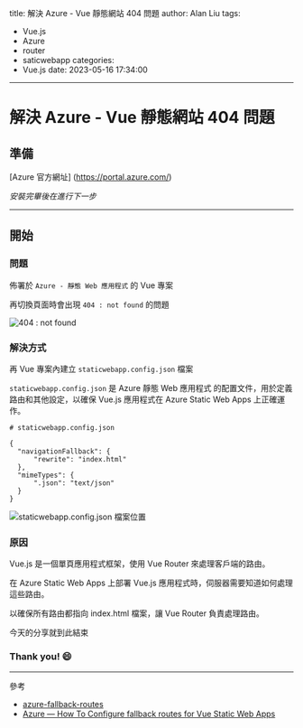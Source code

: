 title: 解決 Azure - Vue 靜態網站 404 問題
author: Alan Liu
tags:
  - Vue.js
  - Azure
  - router
  - saticwebapp
categories:
  - Vue.js
date: 2023-05-16 17:34:00
---
# 解決 Azure - Vue 靜態網站 404 問題

## 準備

[Azure 官方網址] (https://portal.azure.com/)

*安裝完畢後在進行下一步*

---

## 開始

### 問題

佈署於 `Azure - 靜態 Web 應用程式` 的 Vue 專案

再切換頁面時會出現 `404 : not found` 的問題

![404 : not found](1684226521857.jpg)


### 解決方式

再 Vue 專案內建立 `staticwebapp.config.json` 檔案

`staticwebapp.config.json` 是 Azure 靜態 Web 應用程式 的配置文件，用於定義路由和其他設定，以確保 Vue.js 應用程式在 Azure Static Web Apps 上正確運作。

```CMD=
# staticwebapp.config.json

{
  "navigationFallback": {
      "rewrite": "index.html"
  },
  "mimeTypes": {
      ".json": "text/json"
  }
}
```

![staticwebapp.config.json 檔案位置](1684227841490.jpg)


### 原因


Vue.js 是一個單頁應用程式框架，使用 Vue Router 來處理客戶端的路由。

在 Azure Static Web Apps 上部署 Vue.js 應用程式時，伺服器需要知道如何處理這些路由。

以確保所有路由都指向 index.html 檔案，讓 Vue Router 負責處理路由。


今天的分享就到此結束

### Thank you! :smile:

---

參考


- [azure-fallback-routes](https://learn.microsoft.com/en-us/azure/static-web-apps/configuration#fallback-routes)
- [Azure — How To Configure fallback routes for Vue Static Web Apps](https://medium.com/bb-tutorials-and-thoughts/azure-how-to-configure-fallback-routes-for-vue-static-web-apps-97b36026a33b)